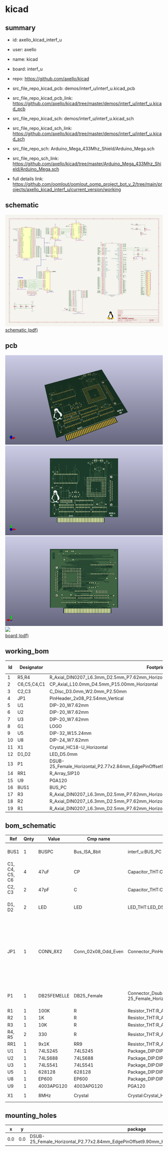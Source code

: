 # kicad
 
## summary 
* id: axello_kicad_interf_u
* user: axello
* name: kicad
* board: interf_u
* repo: https://github.com/axello/kicad
* src_file_repo_kicad_pcb: demos/interf_u/interf_u.kicad_pcb
* src_file_repo_kicad_pcb_link: https://github.com/axello/kicad/tree/master/demos/interf_u/interf_u.kicad_pcb
* src_file_repo_kicad_sch: demos/interf_u/interf_u.kicad_sch
* src_file_repo_kicad_sch_link: https://github.com/axello/kicad/tree/master/demos/interf_u/interf_u.kicad_sch

* src_file_repo_sch: Arduino_Mega_433Mhz_Shield/Arduino_Mega.sch
* src_file_repo_sch_link: https://github.com/axello/kicad/tree/master/Arduino_Mega_433Mhz_Shield/Arduino_Mega.sch
* full details link: https://github.com/oomlout/oomlout_oomp_project_bot_v_2/tree/main/projects/axello_kicad_interf_u/current_version/working  

## schematic  
![](working_schematic_600.png)  
[schematic (pdf)](working_schematic.pdf) 






















## pcb  
![](working_3d_600.png) 
![](working_3d_front_600.png)  
![](working_3d_back_600.png)  
![](working_600.png)  
[board (pdf)](working.pdf)  

## working_bom
| Id | Designator | Footprint | Quantity | Designation | Supplier and ref |  | None | 
| --- | --- | --- | --- | --- | --- | --- | --- | 
| 1 | R5,R4 | R_Axial_DIN0207_L6.3mm_D2.5mm_P7.62mm_Horizontal | 2 | 330 |  |  | [''] | 
| 2 | C6,C5,C4,C1 | CP_Axial_L10.0mm_D4.5mm_P15.00mm_Horizontal | 4 | 47uF |  |  | [''] | 
| 3 | C2,C3 | C_Disc_D3.0mm_W2.0mm_P2.50mm | 2 | 47pF |  |  | [''] | 
| 4 | JP1 | PinHeader_2x08_P2.54mm_Vertical | 1 | CONN_8X2 |  |  | [''] | 
| 5 | U1 | DIP-20_W7.62mm | 1 | 74LS245 |  |  | [''] | 
| 6 | U2 | DIP-20_W7.62mm | 1 | 74LS688 |  |  | [''] | 
| 7 | U3 | DIP-20_W7.62mm | 1 | 74LS541 |  |  | [''] | 
| 8 | G1 | LOGO | 1 | Tux |  |  | [''] | 
| 9 | U5 | DIP-32_W15.24mm | 1 | 628128 |  |  | [''] | 
| 10 | U8 | DIP-24_W7.62mm | 1 | EP600 |  |  | [''] | 
| 11 | X1 | Crystal_HC18-U_Horizontal | 1 | 8MHz |  |  | [''] | 
| 12 | D1,D2 | LED_D5.0mm | 2 | LED |  |  | [''] | 
| 13 | P1 | DSUB-25_Female_Horizontal_P2.77x2.84mm_EdgePinOffset9.90mm_Housed_MountingHolesOffset11.32mm | 1 | DB25FEMELLE |  |  | [''] | 
| 14 | RR1 | R_Array_SIP10 | 1 | 9x1K |  |  | [''] | 
| 15 | U9 | PGA120 | 1 | 4003APG120 |  |  | [''] | 
| 16 | BUS1 | BUS_PC | 1 | BUSPC |  |  | [''] | 
| 17 | R3 | R_Axial_DIN0207_L6.3mm_D2.5mm_P7.62mm_Horizontal | 1 | 10K |  |  | [''] | 
| 18 | R2 | R_Axial_DIN0207_L6.3mm_D2.5mm_P7.62mm_Horizontal | 1 | 1K |  |  | [''] | 
| 19 | R1 | R_Axial_DIN0207_L6.3mm_D2.5mm_P7.62mm_Horizontal | 1 | 100K |  |  | [''] | 


## bom_schematic
| Ref | Qnty | Value | Cmp name | Footprint | Description | Vendor | DNP | 
| --- | --- | --- | --- | --- | --- | --- | --- | 
| BUS1 | 1 | BUSPC | Bus_ISA_8bit | interf_u:BUS_PC | 8-bit ISA-PC bus connector |  |  | 
| C1, C4, C5, C6 | 4 | 47uF | CP | Capacitor_THT:CP_Axial_L10.0mm_D4.5mm_P15.00mm_Horizontal | Polarised capacitor |  |  | 
| C2, C3 | 2 | 47pF | C | Capacitor_THT:C_Disc_D3.0mm_W2.0mm_P2.50mm | Unpolarized capacitor |  |  | 
| D1, D2 | 2 | LED | LED | LED_THT:LED_D5.0mm | LED generic, alternativ symbol |  |  | 
| JP1 | 1 | CONN_8X2 | Conn_02x08_Odd_Even | Connector_PinHeader_2.54mm:PinHeader_2x08_P2.54mm_Vertical | Generic connector, double row, 02x08, odd/even pin numbering scheme (row 1 odd numbers, row 2 even numbers) |  |  | 
| P1 | 1 | DB25FEMELLE | DB25_Female | Connector_Dsub:DSUB-25_Female_Horizontal_P2.77x2.84mm_EdgePinOffset9.90mm_Housed_MountingHolesOffset11.32mm | 25-pin female D-SUB connector |  |  | 
| R1 | 1 | 100K | R | Resistor_THT:R_Axial_DIN0207_L6.3mm_D2.5mm_P7.62mm_Horizontal |  |  |  | 
| R2 | 1 | 1K | R | Resistor_THT:R_Axial_DIN0207_L6.3mm_D2.5mm_P7.62mm_Horizontal |  |  |  | 
| R3 | 1 | 10K | R | Resistor_THT:R_Axial_DIN0207_L6.3mm_D2.5mm_P7.62mm_Horizontal |  |  |  | 
| R4, R5 | 2 | 330 | R | Resistor_THT:R_Axial_DIN0207_L6.3mm_D2.5mm_P7.62mm_Horizontal |  |  |  | 
| RR1 | 1 | 9x1K | RR9 | Resistor_THT:R_Array_SIP10 |  |  |  | 
| U1 | 1 | 74LS245 | 74LS245 | Package_DIP:DIP-20_W7.62mm |  |  |  | 
| U2 | 1 | 74LS688 | 74LS688 | Package_DIP:DIP-20_W7.62mm |  |  |  | 
| U3 | 1 | 74LS541 | 74LS541 | Package_DIP:DIP-20_W7.62mm |  |  |  | 
| U5 | 1 | 628128 | 628128 | Package_DIP:DIP-32_W15.24mm |  |  |  | 
| U8 | 1 | EP600 | EP600 | Package_DIP:DIP-24_W7.62mm |  |  |  | 
| U9 | 1 | 4003APG120 | 4003APG120 | PGA120 |  |  |  | 
| X1 | 1 | 8MHz | Crystal | Crystal:Crystal_HC18-U_Horizontal | Two pin crystal |  |  | 


## mounting_holes
| x | y | package | value | ref | size | 
| --- | --- | --- | --- | --- | --- | 
| 0.0 | 0.0 | DSUB-25_Female_Horizontal_P2.77x2.84mm_EdgePinOffset9.90mm_Housed_MountingHolesOffset11.32mm | DB25FEMELLE | P1 | m3 | 


